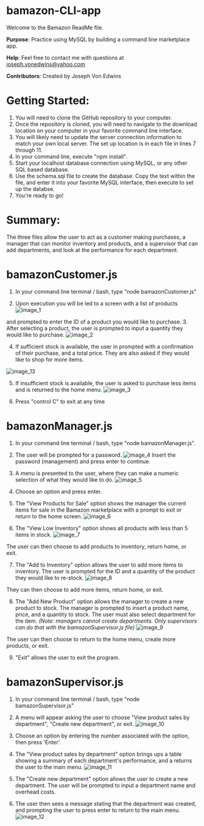 # bamazon-CLI-app
Welcome to the Bamazon ReadMe file.

**Purpose**: Practice using MySQL by building a command line marketplace app.

**Help**: Feel free to contact me with questions at joseph.vonedwins@yahoo.com

**Contributors**: Created by Joseph Von Edwins


# Getting Started:
1. You will need to clone the GitHub repository to your computer.
2. Once the repository is cloned, you will need to navigate to the download location on your computer in your favorite command line interface.
3. You will likely need to update the  server connection information to match your own local server. The set up location is in each file in lines 7 through 11.
4. In your command line, execute "npm install".
5. Start your localhost database connection using MySQL, or any other SQL based database.
6. Use the schema.sql file to create the database. Copy the text within the file, and enter it into your favorite MySQL interface, then execute to set up the databse.
7. You're ready to go!

# Summary: 
The three files allow the user to act as a customer making purchases, a manager that can monitor inventory and products, and a supervisor that can add departments, and look at the performance for each department.

# bamazonCustomer.js
1. In your command line terminal / bash, type "node bamazonCustomer.js"

2. Upon execution you will be led to a screen with a list of products
![image_1](/images/image_1.png)

 and prompted to enter the ID of a product you would like to purchase. 
 3. After selecting a product, the user is prompted to input a quantity they would like to purchase.
 ![image_2](/images/image_2.png)


 4. If sufficient stock is available, the user in prompted with a confirmation of their purchase, and a total price. They are also asked if they would like to shop for more items.

![image_13](/images/image_13.png)


 5. If insufficient stock is available, the user is asked to purchase less items and is returned to the home menu.
  ![image_3](/images/image_3.png)


  6. Press "control C" to exit at any time


  # bamazonManager.js
 1. In your command line terminal / bash, type "node bamazonManager.js".

 2. The user will be prompted for a password.
![image_4](/images/image_4.png)
 Insert the password (management) and press enter to continue.

 3. A menu is presented to the user, where they can make a numeric selection of what they would like to do.
![image_5](/images/image_5.png)

 4. Choose an option and press enter.

 5. The "View Products for Sale" option shows the manager the current items for sale in the Bamazon marketplace with a prompt to exit or return to the home screen.
 ![image_6](/images/image_6.png)

 6. The "View Low Inventory" option shows all products with less than 5 items in stock.
![image_7](/images/image_7.png)

 The user can then choose to add products to inventory, return home, or exit.

 7. The "Add to Inventory" option allows the user to add more items to inventory. The user is prompted for the ID and a quantity of the product they would like to re-stock.
 ![image_8](/images/image_8.png)

 They can then choose to add more items, return home, or exit.

 8. The "Add New Product" option allows the manager to create a new product to stock. The manager is prompted to insert a product name, price, and a quantity to stock. The user must also select department for the item. *(Note: managers cannot create departments. Only supervisors can do that with the bamazonSupervisor.js file)*
 ![image_9](/images/image_9.png)

The user can then choose to return to the home menu, create more products, or exit.

9. "Exit" allows the user to exit the program.


# bamazonSupervisor.js
1. In your command line terminal / bash, type "node bamazonSupervisor.js"

2. A menu will appear asking the user to choose "View product sales by department", "Create new department", or exit.
![image_10](/images/image_10.png)

3. Choose an option by entering the number associated with the option, then press 'Enter'.

4. The "View product sales by department" option brings ups a table showing a summary of each department's performance, and a returns the user to the main menu.
![image_11](/images/image_11.png)

5. The "Create new department" option allows the user to create a new department. The user will be prompted to input a department name and overhead costs.

6. The user then sees a message stating that the department was created, and prompting the user to press enter to return to the main menu.
![image_12](/images/image_12.png)

